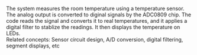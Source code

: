 The system measures the room temperature using a temperature sensor. The analog
            output is converted to diginal signals by the ADC0809 chip. The code reads the 
            signal and converts it to real temperatures, and it applies a digital filter to 
            stablize the readings. It then displays the temperature on LEDs.    
Related concepts:   Sensor circuit design, A/D conversion, digital filtering, segment displays, etc 
